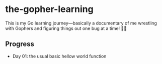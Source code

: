 # the-gopher-learning

This is my Go learning journey—basically a documentary of me wrestling with Gophers and figuring things out one bug at a time! 🐹🚀

## Progress
- Day 01: the usual basic hellow world function